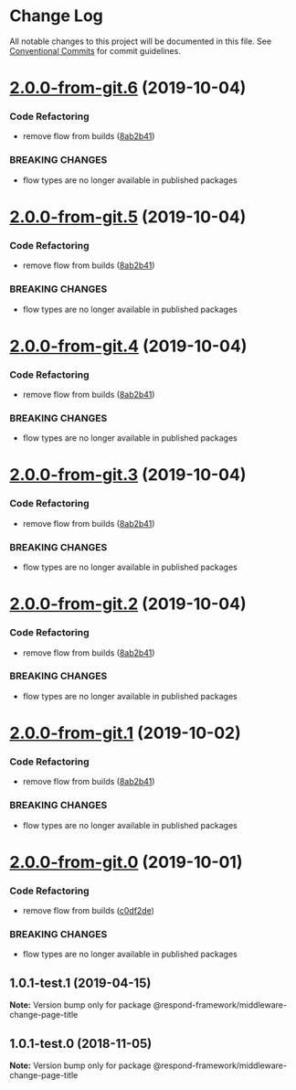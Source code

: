 # Change Log

All notable changes to this project will be documented in this file.
See [Conventional Commits](https://conventionalcommits.org) for commit guidelines.

# [2.0.0-from-git.6](https://github.com/respond-framework/rudy/tree/master/packages/middleware-change-page-title/compare/@respond-framework/middleware-change-page-title@1.0.1-test.1...@respond-framework/middleware-change-page-title@2.0.0-from-git.6) (2019-10-04)


### Code Refactoring

* remove flow from builds ([8ab2b41](https://github.com/respond-framework/rudy/tree/master/packages/middleware-change-page-title/commit/8ab2b41))


### BREAKING CHANGES

* flow types are no longer available in published
packages





# [2.0.0-from-git.5](https://github.com/respond-framework/rudy/tree/master/packages/middleware-change-page-title/compare/@respond-framework/middleware-change-page-title@1.0.1-test.1...@respond-framework/middleware-change-page-title@2.0.0-from-git.5) (2019-10-04)


### Code Refactoring

* remove flow from builds ([8ab2b41](https://github.com/respond-framework/rudy/tree/master/packages/middleware-change-page-title/commit/8ab2b41))


### BREAKING CHANGES

* flow types are no longer available in published
packages





# [2.0.0-from-git.4](https://github.com/respond-framework/rudy/tree/master/packages/middleware-change-page-title/compare/@respond-framework/middleware-change-page-title@1.0.1-test.1...@respond-framework/middleware-change-page-title@2.0.0-from-git.4) (2019-10-04)


### Code Refactoring

* remove flow from builds ([8ab2b41](https://github.com/respond-framework/rudy/tree/master/packages/middleware-change-page-title/commit/8ab2b41))


### BREAKING CHANGES

* flow types are no longer available in published
packages





# [2.0.0-from-git.3](https://github.com/respond-framework/rudy/tree/master/packages/middleware-change-page-title/compare/@respond-framework/middleware-change-page-title@1.0.1-test.1...@respond-framework/middleware-change-page-title@2.0.0-from-git.3) (2019-10-04)


### Code Refactoring

* remove flow from builds ([8ab2b41](https://github.com/respond-framework/rudy/tree/master/packages/middleware-change-page-title/commit/8ab2b41))


### BREAKING CHANGES

* flow types are no longer available in published
packages





# [2.0.0-from-git.2](https://github.com/respond-framework/rudy/tree/master/packages/middleware-change-page-title/compare/@respond-framework/middleware-change-page-title@1.0.1-test.1...@respond-framework/middleware-change-page-title@2.0.0-from-git.2) (2019-10-04)


### Code Refactoring

* remove flow from builds ([8ab2b41](https://github.com/respond-framework/rudy/tree/master/packages/middleware-change-page-title/commit/8ab2b41))


### BREAKING CHANGES

* flow types are no longer available in published
packages





# [2.0.0-from-git.1](https://github.com/respond-framework/rudy/tree/master/packages/middleware-change-page-title/compare/@respond-framework/middleware-change-page-title@1.0.1-test.1...@respond-framework/middleware-change-page-title@2.0.0-from-git.1) (2019-10-02)


### Code Refactoring

* remove flow from builds ([8ab2b41](https://github.com/respond-framework/rudy/tree/master/packages/middleware-change-page-title/commit/8ab2b41))


### BREAKING CHANGES

* flow types are no longer available in published
packages





# [2.0.0-from-git.0](https://github.com/respond-framework/rudy/tree/master/packages/middleware-change-page-title/compare/@respond-framework/middleware-change-page-title@1.0.1-test.1...@respond-framework/middleware-change-page-title@2.0.0-from-git.0) (2019-10-01)


### Code Refactoring

* remove flow from builds ([c0df2de](https://github.com/respond-framework/rudy/tree/master/packages/middleware-change-page-title/commit/c0df2de))


### BREAKING CHANGES

* flow types are no longer available in published
packages





## 1.0.1-test.1 (2019-04-15)

**Note:** Version bump only for package @respond-framework/middleware-change-page-title





## 1.0.1-test.0 (2018-11-05)

**Note:** Version bump only for package @respond-framework/middleware-change-page-title
